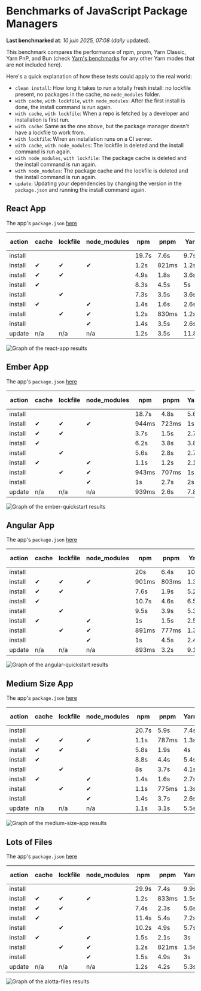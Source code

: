 # Benchmarks of JavaScript Package Managers

**Last benchmarked at**: _10 juin 2025, 07:08_ (_daily_ updated).

This benchmark compares the performance of npm, pnpm, Yarn Classic, Yarn PnP, and Bun (check [Yarn's benchmarks](https://yarnpkg.com/benchmarks) for any other Yarn modes that are not included here).

Here's a quick explanation of how these tests could apply to the real world:

- `clean install`: How long it takes to run a totally fresh install: no lockfile present, no packages in the cache, no `node_modules` folder.
- `with cache`, `with lockfile`, `with node_modules`: After the first install is done, the install command is run again.
- `with cache`, `with lockfile`: When a repo is fetched by a developer and installation is first run.
- `with cache`: Same as the one above, but the package manager doesn't have a lockfile to work from.
- `with lockfile`: When an installation runs on a CI server.
- `with cache`, `with node_modules`: The lockfile is deleted and the install command is run again.
- `with node_modules`, `with lockfile`: The package cache is deleted and the install command is run again.
- `with node_modules`: The package cache and the lockfile is deleted and the install command is run again.
- `update`: Updating your dependencies by changing the version in the `package.json` and running the install command again.

## React App

The app's `package.json` [here](./fixtures/react-app/package.json)

| action  | cache | lockfile | node_modules| npm | pnpm | Yarn | Yarn PnP | Bun |
| ---     | ---   | ---      | ---         | --- | ---  | ---  | ---      | --- |
| install |       |          |             | 19.7s | 7.6s | 9.7s | 2.6s | 1.3s |
| install | ✔     | ✔        | ✔           | 1.2s | 821ms | 1.2s | n/a | 35ms |
| install | ✔     | ✔        |             | 4.9s | 1.8s | 3.6s | 982ms | 444ms |
| install | ✔     |          |             | 8.3s | 4.5s | 5s | 2.3s | 419ms |
| install |       | ✔        |             | 7.3s | 3.5s | 3.6s | 973ms | 419ms |
| install | ✔     |          | ✔           | 1.4s | 1.6s | 2.6s | n/a | 34ms |
| install |       | ✔        | ✔           | 1.2s | 830ms | 1.2s | n/a | 31ms |
| install |       |          | ✔           | 1.4s | 3.5s | 2.6s | n/a | 30ms |
| update  | n/a | n/a | n/a | 1.2s | 3.5s | 11.8s | 3s | 35ms |

<img alt="Graph of the react-app results" src="results/img/react-app.svg" />

## Ember App

The app's `package.json` [here](./fixtures/ember-quickstart/package.json)

| action  | cache | lockfile | node_modules| npm | pnpm | Yarn | Yarn PnP | Bun |
| ---     | ---   | ---      | ---         | --- | ---  | ---  | ---      | --- |
| install |       |          |             | 18.7s | 4.8s | 5.6s | 2.3s | 1s |
| install | ✔     | ✔        | ✔           | 944ms | 723ms | 1s | n/a | 27ms |
| install | ✔     | ✔        |             | 3.7s | 1.5s | 2.7s | 865ms | 328ms |
| install | ✔     |          |             | 6.2s | 3.8s | 3.8s | 1.9s | 328ms |
| install |       | ✔        |             | 5.6s | 2.8s | 2.7s | 872ms | 334ms |
| install | ✔     |          | ✔           | 1.1s | 1.2s | 2.1s | n/a | 27ms |
| install |       | ✔        | ✔           | 943ms | 707ms | 1s | n/a | 24ms |
| install |       |          | ✔           | 1s | 2.7s | 2s | n/a | 24ms |
| update  | n/a | n/a | n/a | 939ms | 2.6s | 7.8s | 2.7s | 27ms |

<img alt="Graph of the ember-quickstart results" src="results/img/ember-quickstart.svg" />

## Angular App

The app's `package.json` [here](./fixtures/angular-quickstart/package.json)

| action  | cache | lockfile | node_modules| npm | pnpm | Yarn | Yarn PnP | Bun |
| ---     | ---   | ---      | ---         | --- | ---  | ---  | ---      | --- |
| install |       |          |             | 20s | 6.4s | 10.7s | 2.7s | 1.6s |
| install | ✔     | ✔        | ✔           | 901ms | 803ms | 1.3s | n/a | 29ms |
| install | ✔     | ✔        |             | 7.6s | 1.9s | 5.2s | 1.2s | 849ms |
| install | ✔     |          |             | 10.7s | 4.6s | 6.5s | 2.3s | 817ms |
| install |       | ✔        |             | 9.5s | 3.9s | 5.3s | 1.2s | 829ms |
| install | ✔     |          | ✔           | 1s | 1.5s | 2.5s | n/a | 29ms |
| install |       | ✔        | ✔           | 891ms | 777ms | 1.3s | n/a | 26ms |
| install |       |          | ✔           | 1s | 4.5s | 2.4s | n/a | 26ms |
| update  | n/a | n/a | n/a | 893ms | 3.2s | 9.1s | 2.5s | 33ms |

<img alt="Graph of the angular-quickstart results" src="results/img/angular-quickstart.svg" />

## Medium Size App

The app's `package.json` [here](./fixtures/medium-size-app/package.json)

| action  | cache | lockfile | node_modules| npm | pnpm | Yarn | Yarn PnP | Bun |
| ---     | ---   | ---      | ---         | --- | ---  | ---  | ---      | --- |
| install |       |          |             | 20.7s | 5.9s | 7.4s | 2.8s | 1.4s |
| install | ✔     | ✔        | ✔           | 1.1s | 787ms | 1.3s | n/a | 32ms |
| install | ✔     | ✔        |             | 5.8s | 1.9s | 4s | 1.1s | 474ms |
| install | ✔     |          |             | 8.8s | 4.4s | 5.4s | 2.4s | 467ms |
| install |       | ✔        |             | 8s | 3.7s | 4.1s | 1.1s | 463ms |
| install | ✔     |          | ✔           | 1.4s | 1.6s | 2.7s | n/a | 31ms |
| install |       | ✔        | ✔           | 1.1s | 775ms | 1.3s | n/a | 28ms |
| install |       |          | ✔           | 1.4s | 3.7s | 2.6s | n/a | 28ms |
| update  | n/a | n/a | n/a | 1.1s | 3.1s | 5.5s | 2.3s | 38ms |

<img alt="Graph of the medium-size-app results" src="results/img/medium-size-app.svg" />

## Lots of Files

The app's `package.json` [here](./fixtures/alotta-files/package.json)

| action  | cache | lockfile | node_modules| npm | pnpm | Yarn | Yarn PnP | Bun |
| ---     | ---   | ---      | ---         | --- | ---  | ---  | ---      | --- |
| install |       |          |             | 29.9s | 7.4s | 9.9s | 3.4s | 1.6s |
| install | ✔     | ✔        | ✔           | 1.2s | 833ms | 1.5s | n/a | 40ms |
| install | ✔     | ✔        |             | 7.4s | 2.3s | 5.6s | 1.3s | 708ms |
| install | ✔     |          |             | 11.4s | 5.4s | 7.2s | 2.8s | 701ms |
| install |       | ✔        |             | 10.2s | 4.9s | 5.7s | 1.3s | 704ms |
| install | ✔     |          | ✔           | 1.5s | 2.1s | 3s | n/a | 40ms |
| install |       | ✔        | ✔           | 1.2s | 821ms | 1.5s | n/a | 35ms |
| install |       |          | ✔           | 1.5s | 4.9s | 3s | n/a | 36ms |
| update  | n/a | n/a | n/a | 1.2s | 4.2s | 5.3s | 2.8s | 85ms |

<img alt="Graph of the alotta-files results" src="results/img/alotta-files.svg" />
